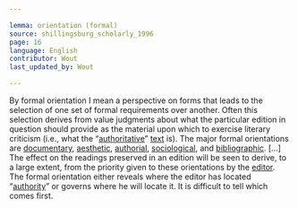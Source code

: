```yaml
---

lemma: orientation (formal)
source: shillingsburg_scholarly_1996
page: 16
language: English
contributor: Wout
last_updated_by: Wout

---
```

By formal orientation I mean a perspective on forms that leads to the selection of one set of formal requirements over another. Often this selection derives from value judgments about what the particular edition in question should provide as the material upon which to exercise literary criticism (i.e., what the “[authoritative](authoritative.html)” [text](text.html) is). The major formal orientations are [documentary](orientationDocumentary.html), [aesthetic](orientationAesthetic.html), [authorial](orientationAuthorial.html), [sociological](orientationSociological.html), and [bibliographic](orientationBibliographic.html). [...] The effect on the readings preserved in an edition will be seen to derive, to a large extent, from the priority given to these orientations by the [editor](editor.html). The formal orientation either reveals where the editor has located “[authority](authority.html)” or governs where he will locate it. It is difficult to tell which comes first.
